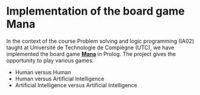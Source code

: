 # Implementation of the board game **Mana**

In the context of the course Problem solving and logic programming (IA02) 
taught at Université de Technologie de Compiègne (UTC), we have implemented 
the board game [**Mana**](http://regle.jeuxsoc.fr/mana__rg.pdf) in Prolog. The 
project gives the opportunity to play various games: 
* Human versus Human 
* Human versus Artificial Intelligence 
* Artificial Intelligence versus Artificial Intelligence
